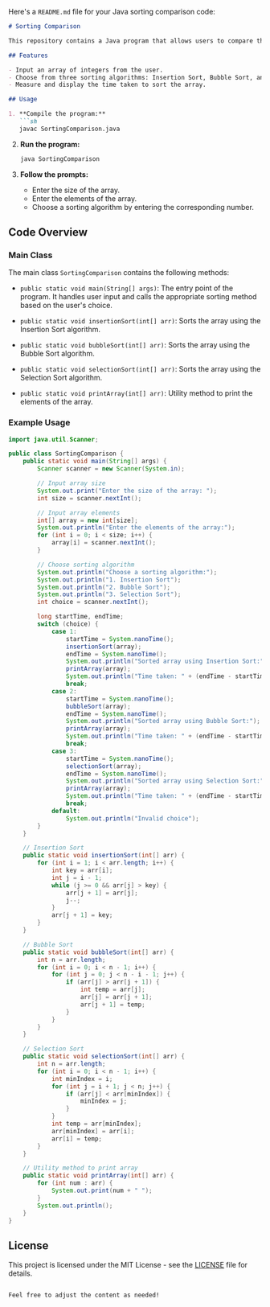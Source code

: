 Here's a `README.md` file for your Java sorting comparison code:

```markdown
# Sorting Comparison

This repository contains a Java program that allows users to compare the performance of three different sorting algorithms: Insertion Sort, Bubble Sort, and Selection Sort. The program prompts the user to input an array and then choose a sorting algorithm to sort the array. It also measures and displays the time taken to sort the array using the chosen algorithm.

## Features

- Input an array of integers from the user.
- Choose from three sorting algorithms: Insertion Sort, Bubble Sort, and Selection Sort.
- Measure and display the time taken to sort the array.

## Usage

1. **Compile the program:**
   ```sh
   javac SortingComparison.java
   ```

2. **Run the program:**
   ```sh
   java SortingComparison
   ```

3. **Follow the prompts:**
   - Enter the size of the array.
   - Enter the elements of the array.
   - Choose a sorting algorithm by entering the corresponding number.

## Code Overview

### Main Class

The main class `SortingComparison` contains the following methods:

- `public static void main(String[] args)`: The entry point of the program. It handles user input and calls the appropriate sorting method based on the user's choice.

- `public static void insertionSort(int[] arr)`: Sorts the array using the Insertion Sort algorithm.

- `public static void bubbleSort(int[] arr)`: Sorts the array using the Bubble Sort algorithm.

- `public static void selectionSort(int[] arr)`: Sorts the array using the Selection Sort algorithm.

- `public static void printArray(int[] arr)`: Utility method to print the elements of the array.

### Example Usage

```java
import java.util.Scanner;

public class SortingComparison {
    public static void main(String[] args) {
        Scanner scanner = new Scanner(System.in);

        // Input array size
        System.out.print("Enter the size of the array: ");
        int size = scanner.nextInt();

        // Input array elements
        int[] array = new int[size];
        System.out.println("Enter the elements of the array:");
        for (int i = 0; i < size; i++) {
            array[i] = scanner.nextInt();
        }

        // Choose sorting algorithm
        System.out.println("Choose a sorting algorithm:");
        System.out.println("1. Insertion Sort");
        System.out.println("2. Bubble Sort");
        System.out.println("3. Selection Sort");
        int choice = scanner.nextInt();

        long startTime, endTime;
        switch (choice) {
            case 1:
                startTime = System.nanoTime();
                insertionSort(array);
                endTime = System.nanoTime();
                System.out.println("Sorted array using Insertion Sort:");
                printArray(array);
                System.out.println("Time taken: " + (endTime - startTime) + " nanoseconds");
                break;
            case 2:
                startTime = System.nanoTime();
                bubbleSort(array);
                endTime = System.nanoTime();
                System.out.println("Sorted array using Bubble Sort:");
                printArray(array);
                System.out.println("Time taken: " + (endTime - startTime) + " nanoseconds");
                break;
            case 3:
                startTime = System.nanoTime();
                selectionSort(array);
                endTime = System.nanoTime();
                System.out.println("Sorted array using Selection Sort:");
                printArray(array);
                System.out.println("Time taken: " + (endTime - startTime) + " nanoseconds");
                break;
            default:
                System.out.println("Invalid choice");
        }
    }

    // Insertion Sort
    public static void insertionSort(int[] arr) {
        for (int i = 1; i < arr.length; i++) {
            int key = arr[i];
            int j = i - 1;
            while (j >= 0 && arr[j] > key) {
                arr[j + 1] = arr[j];
                j--;
            }
            arr[j + 1] = key;
        }
    }

    // Bubble Sort
    public static void bubbleSort(int[] arr) {
        int n = arr.length;
        for (int i = 0; i < n - 1; i++) {
            for (int j = 0; j < n - i - 1; j++) {
                if (arr[j] > arr[j + 1]) {
                    int temp = arr[j];
                    arr[j] = arr[j + 1];
                    arr[j + 1] = temp;
                }
            }
        }
    }

    // Selection Sort
    public static void selectionSort(int[] arr) {
        int n = arr.length;
        for (int i = 0; i < n - 1; i++) {
            int minIndex = i;
            for (int j = i + 1; j < n; j++) {
                if (arr[j] < arr[minIndex]) {
                    minIndex = j;
                }
            }
            int temp = arr[minIndex];
            arr[minIndex] = arr[i];
            arr[i] = temp;
        }
    }

    // Utility method to print array
    public static void printArray(int[] arr) {
        for (int num : arr) {
            System.out.print(num + " ");
        }
        System.out.println();
    }
}
```

## License

This project is licensed under the MIT License - see the [LICENSE](LICENSE) file for details.
```

Feel free to adjust the content as needed!
